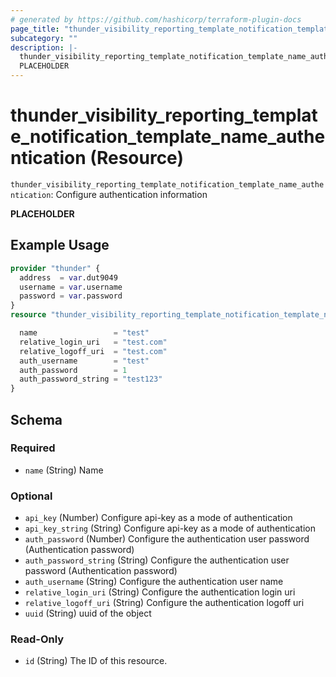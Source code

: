 ```yaml
---
# generated by https://github.com/hashicorp/terraform-plugin-docs
page_title: "thunder_visibility_reporting_template_notification_template_name_authentication Resource - terraform-provider-thunder"
subcategory: ""
description: |-
  thunder_visibility_reporting_template_notification_template_name_authentication: Configure authentication information
  PLACEHOLDER
---
```


# thunder_visibility_reporting_template_notification_template_name_authentication (Resource)

`thunder_visibility_reporting_template_notification_template_name_authentication`: Configure authentication information

__PLACEHOLDER__

## Example Usage

```terraform
provider "thunder" {
  address  = var.dut9049
  username = var.username
  password = var.password
}
resource "thunder_visibility_reporting_template_notification_template_name_authentication" "thunder_visibility_reporting_template_notification_template_name_authentication" {

  name                 = "test"
  relative_login_uri   = "test.com"
  relative_logoff_uri  = "test.com"
  auth_username        = "test"
  auth_password        = 1
  auth_password_string = "test123"
}
```

<!-- schema generated by tfplugindocs -->
## Schema

### Required

- `name` (String) Name

### Optional

- `api_key` (Number) Configure api-key as a mode of authentication
- `api_key_string` (String) Configure api-key as a mode of authentication
- `auth_password` (Number) Configure the authentication user password (Authentication password)
- `auth_password_string` (String) Configure the authentication user password (Authentication password)
- `auth_username` (String) Configure the authentication user name
- `relative_login_uri` (String) Configure the authentication login uri
- `relative_logoff_uri` (String) Configure the authentication logoff uri
- `uuid` (String) uuid of the object

### Read-Only

- `id` (String) The ID of this resource.


